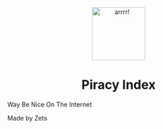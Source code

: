 <div align="center">
  <a href="https://piracy.now.sh"><img width="120" src="https://piracy.now.sh/img/logo.svg" alt="arrrr!"></a>
  <br />
  <h1 align="center">Piracy Index</h1>
</div>

Way Be Nice On The Internet

Made by Zets
